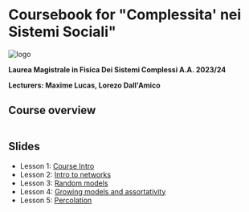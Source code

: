 # Coursebook for "Complessita' nei Sistemi Sociali"

![logo](./logo.png)


**Laurea Magistrale in Fisica Dei Sistemi Complessi A.A. 2023/24**

**Lecturers: Maxime Lucas, Lorezo Dall'Amico**

## Course overview 

```{tableofcontents}
```

## Slides

- Lesson 1: [Course Intro](./slides/1_Intro_networks.pdf)
- Lesson 2: [Intro to networks](./slides/2_Networks_part1.pdf)
- Lesson 3: [Random models](./slides/3_Networks_part2_random_models.pdf)
- Lesson 4: [Growing models and assortativity](./slides/4_Networks_part3_growing_models.pdf)
- Lesson 5: [Percolation](./slides/5_Networks_part4_percolation_and_random_walks.pdf)



<!-- [pdf di prova](./slides/prova.pdf) -->
<!-- (./slides/03_What complexity science is, and why.pdf) -->